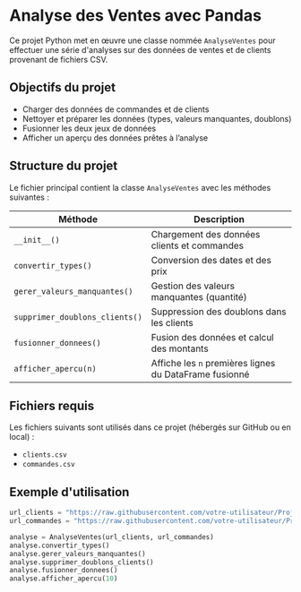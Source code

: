 # Analyse des Ventes avec Pandas

Ce projet Python met en œuvre une classe nommée `AnalyseVentes` pour effectuer une série d'analyses sur des données de ventes et de clients provenant de fichiers CSV.

## Objectifs du projet

- Charger des données de commandes et de clients
- Nettoyer et préparer les données (types, valeurs manquantes, doublons)
- Fusionner les deux jeux de données
- Afficher un aperçu des données prêtes à l’analyse

## Structure du projet

Le fichier principal contient la classe `AnalyseVentes` avec les méthodes suivantes :

| Méthode                      | Description |
|-----------------------------|-------------|
| `__init__()`                | Chargement des données clients et commandes |
| `convertir_types()`         | Conversion des dates et des prix |
| `gerer_valeurs_manquantes()`| Gestion des valeurs manquantes (quantité) |
| `supprimer_doublons_clients()` | Suppression des doublons dans les clients |
| `fusionner_donnees()`       | Fusion des données et calcul des montants |
| `afficher_apercu(n)`        | Affiche les `n` premières lignes du DataFrame fusionné |

## Fichiers requis

Les fichiers suivants sont utilisés dans ce projet (hébergés sur GitHub ou en local) :

- `clients.csv`
- `commandes.csv`

## Exemple d'utilisation

```python
url_clients = "https://raw.githubusercontent.com/votre-utilisateur/Projet_Panda_POO/main/clients.csv"
url_commandes = "https://raw.githubusercontent.com/votre-utilisateur/Projet_Panda_POO/main/commandes.csv"

analyse = AnalyseVentes(url_clients, url_commandes)
analyse.convertir_types()
analyse.gerer_valeurs_manquantes()
analyse.supprimer_doublons_clients()
analyse.fusionner_donnees()
analyse.afficher_apercu(10)
